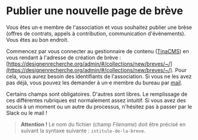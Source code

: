 # Publier une nouvelle page de brève

Vous êtes un·e membre de l'association et vous souhaitez publier une brèse (offres de contrats, appels à contribution, communication d'évènements). Vous êtes au bon endroit.

Commencez par vous connecter au gestionnaire de contenu ([TinaCMS](https://tina.io)) en vous rendant à l'adresse de création de brève : [https://designenrecherche.org/admin/#/collections/new/breves/~/](https://designenrecherche.org/admin/#/collections/new/breves/~/). Pour cela, vous aurez besoin des identifiants de l'association. Si vous ne les avez pas déjà, vous pouvez les demander à un·e membre du bureau par [mail](mailto:designenrecherche@gmail.com).

Certains champs sont obligatoires. D'autres sont libres. Le remplissage de ces différentes rubriques est normalement assez intuitif. Si vous avez des soucis à un moment ou un autre du processus, n'hésitez pas à passer par le Slack ou le mail !

> **Attention !** Le nom du fichier (champ *Filename*) doit être précisé en suivant la syntaxe suivante : `intitule-de-la-breve`.